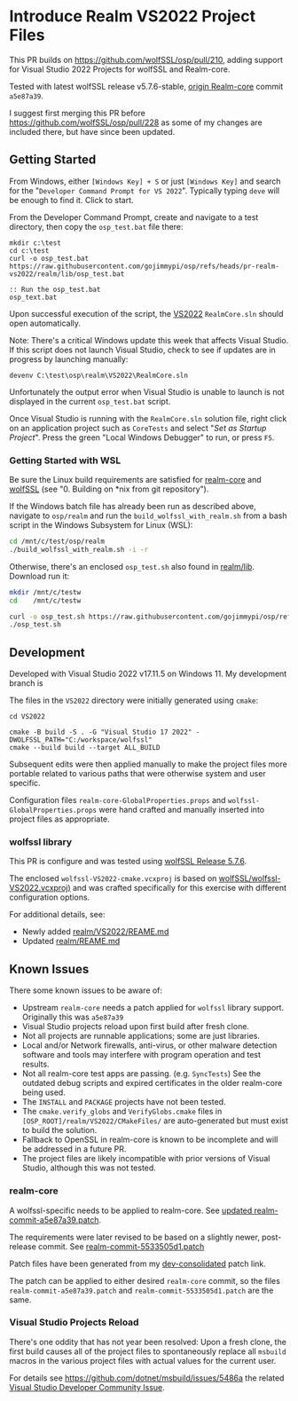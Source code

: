 # Introduce Realm VS2022 Project Files

This PR builds on https://github.com/wolfSSL/osp/pull/210, adding support for Visual Studio 2022 Projects for wolfSSL and Realm-core.

Tested with latest wolfSSL release v5.7.6-stable, [origin Realm-core](https://github.com/realm/realm-core) commit `a5e87a39`.

I suggest first merging this PR before https://github.com/wolfSSL/osp/pull/228 as some of my changes are included there, but have since been updated.

## Getting Started

From Windows, either `[Windows Key] + S` or just `[Windows Key]` and search for the "`Developer Command Prompt for VS 2022`". Typically typing `deve` will be enough to find it. Click to start.

From the Developer Command Prompt, create and navigate to a test directory, then copy the `osp_test.bat` file there:

```
mkdir c:\test
cd c:\test
curl -o osp_test.bat https://raw.githubusercontent.com/gojimmypi/osp/refs/heads/pr-realm-vs2022/realm/lib/osp_test.bat

:: Run the osp_test.bat
osp_text.bat
```

Upon successful execution of the script, the [VS2022](https://github.com/gojimmypi/osp/tree/pr-realm-vs2022/realm/VS2022) `RealmCore.sln` should open automatically.

Note: There's a critical Windows update this week that affects Visual Studio. If this script does not launch Visual Studio, check to see if updates are in progress by launching manually:

```
devenv C:\test\osp\realm\VS2022\RealmCore.sln
```

Unfortunately the output error when Visual Studio is unable to launch is not displayed in the current `osp_test.bat` script.

Once Visual Studio is running with the `RealmCore.sln` solution file, right click on an application project such as `CoreTests` and select "_Set as Startup Project_". Press the green "Local Windows Debugger" to run, or press `F5`.

### Getting Started with WSL

Be sure the Linux build requirements are satisfied for [realm-core](https://github.com/realm/realm-core/blob/master/how-to-build.md) and [wolfSSL](https://github.com/wolfSSL/wolfssl/blob/master/INSTALL) (see "0. Building on *nix from git repository").

If the Windows batch file has already been run as described above, navigate to `osp/realm` and run the `build_wolfssl_with_realm.sh` from a bash script in the Windows Subsystem for Linux (WSL):

```bash
cd /mnt/c/test/osp/realm
./build_wolfssl_with_realm.sh -i -r
```

Otherwise, there's an enclosed `osp_test.sh` also found in [realm/lib](https://github.com/gojimmypi/osp/tree/pr-realm-vs2022/realm/lib). Download run it:

```bash
mkdir /mnt/c/testw
cd    /mnt/c/testw

curl -o osp_test.sh https://raw.githubusercontent.com/gojimmypi/osp/refs/heads/pr-realm-vs2022/realm/lib/osp_test.sh
./osp_test.sh
```

## Development

Developed with Visual Studio 2022 v17.11.5 on Windows 11. My development branch is [](https://github.com/gojimmypi/osp/tree/dev)

The files in the `VS2022` directory were initially generated using `cmake`:

```
cd VS2022

cmake -B build -S . -G "Visual Studio 17 2022" -DWOLFSSL_PATH="C:/workspace/wolfssl"
cmake --build build --target ALL_BUILD
```

Subsequent edits were then applied manually to make the project files more portable related to various paths that were otherwise system and user specific.

Configuration files `realm-core-GlobalProperties.props` and `wolfssl-GlobalProperties.props` were hand crafted and manually inserted into project files as appropriate.

### wolfssl library

This PR is configure and was tested using [wolfSSL Release 5.7.6](https://github.com/wolfSSL/wolfssl/releases/tag/v5.7.6-stable).

The enclosed `wolfssl-VS2022-cmake.vcxproj` is based on [wolfSSL/wolfssl-VS2022.vcxproj)](https://github.com/wolfSSL/wolfssl/blob/master/wolfssl-VS2022.vcxproj) and was crafted specifically for this exercise with different configuration options.

For additional details, see:

- Newly added [realm/VS2022/REAME.md](https://github.com/gojimmypi/osp/blob/pr-realm-vs2022/realm/VS2022/README.md)
- Updated [realm/REAME.md](https://github.com/gojimmypi/osp/blob/pr-realm-vs2022/realm/README.md)

## Known Issues

There some known issues to be aware of:

- Upstream `realm-core` needs a patch applied for `wolfssl` library support. Originally this was `a5e87a39`
- Visual Studio projects reload upon first build after fresh clone.
- Not all projects are runnable applications; some are just libraries.
- Local and/or Network firewalls, anti-virus, or other malware detection software and tools may interfere with program operation and test results.
- Not all realm-core test apps are passing. (e.g. `SyncTests`) See the outdated debug scripts and expired certificates in the older realm-core being used.
- The `INSTALL` and `PACKAGE` projects have not been tested.
- The `cmake.verify_globs` and `VerifyGlobs.cmake` files in `[OSP_ROOT]/realm/VS2022/CMakeFiles/` are auto-generated but must exist to build the solution.
- Fallback to OpenSSL in realm-core is known to be incomplete and  will be addressed in a future PR.
- The project files are likely incompatible with prior versions of Visual Studio, although this was not tested.

### realm-core

A wolfssl-specific needs to be applied to realm-core. See [updated realm-commit-a5e87a39.patch](https://github.com/gojimmypi/osp/blob/pr-realm-vs2022/realm/realm-commit-a5e87a39.patch).

The requirements were later revised to be based on a slightly newer, post-release commit.  See [realm-commit-5533505d1.patch](https://github.com/gojimmypi/osp/blob/pr-realm-vs2022/realm/realm-commit-5533505d1.patch)

Patch files have been generated from my [dev-consolidated](https://github.com/gojimmypi/realm-core/compare/a5e87a39...gojimmypi:realm-core:dev-consolidated.patch) patch link.

The patch can be applied to either desired `realm-core` commit, so the files `realm-commit-a5e87a39.patch` and `realm-commit-5533505d1.patch` are the same.

### Visual Studio Projects Reload

There's one oddity that has not year been resolved: Upon a fresh clone, the first build causes all of the project files to
spontaneously replace all `msbuild` macros in the various project files with actual values for the current user.

For details see https://github.com/dotnet/msbuild/issues/5486a the related [Visual Studio Developer Community Issue](https://developercommunity.visualstudio.com/t/NETSdk-build-runs-unexpectedly-undesir/10816622?viewtype=all).

